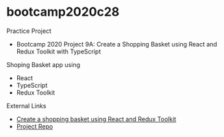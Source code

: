 # bootcamp2020c28

Practice Project
* Bootcamp 2020 Project 9A: Create a Shopping Basket using React and Redux Toolkit with TypeScript

Shoping Basket app using
* React
* TypeScript
* Redux Toolkit

External Links
* [Create a shopping basket using React and Redux Toolkit](https://developerhandbook.com/stripe/create-shopping-basket-using-redux-toolkit/)
* [Project Repo](https://github.com/jpreecedev/shopping-basket-tutorial)
